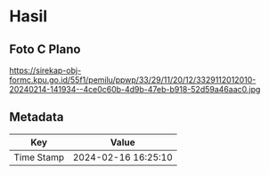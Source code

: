 # Hasil

## Foto C Plano

https://sirekap-obj-formc.kpu.go.id/55f1/pemilu/ppwp/33/29/11/20/12/3329112012010-20240214-141934--4ce0c60b-4d9b-47eb-b918-52d59a46aac0.jpg


## Metadata

| Key        | Value               |
| ---------- | ------------------- |
| Time Stamp | 2024-02-16 16:25:10 |



